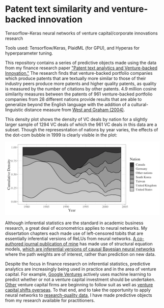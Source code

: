 # Patent text similarity and venture-backed innovation

Tensorflow-Keras neural networks of venture capital/corporate innovations research

Tools used: Tensorflow/Keras, PlaidML (for GPU), and Hyperas for hyperparameter tuning.

This repository contains a series of predictive objects made using the data from my finance research paper ["Patent text analytics and Venture-backed Innovation."](https://drive.google.com/open?id=1sqighkgCou1QalQ04polmRmMXUBmQOJN) The research finds that venture-backed portfolio companies which produce patents that are textually more similar to those of their industry peers produce more patents and higher quality patents, as quality is measured by the number of citations by other patents. 4.9 million cosine similarity measures between the patents of 961 venture-backed portfolio companies from 28 different nations provide results that are able to generalize beyond the English language with the addition of a cultural-linguistic distance measure from [West and Graham (2004)](https://scholar.google.com/scholar?hl=en&as_sdt=0%2C9&q=west+and+graham+2004+linguistic+distance&btnG=).

This density plot shows the density of VC deals by nation for a slightly larger sample of 1294 VC deals of which the 961 VC deals in this data are a subset. Though the represesntation of nations by year varies, the effects of the dot-com bubble in 1999 is clearly visible in the plot:

![Density_of_VC_deals_by_year.png](Density_of_VC_deals_by_year.png)

Although inferential statistics are the standard in academic business research, a great deal of econometrics applies to neural networks. My dissertation chapters each made use of left-censored tobits that are essentially inferential versions of ReLUs from neural networks. [A co-authored journal publication of mine](https://drive.google.com/file/d/1YSCRUzk6HGscBfy7aj-S1EEhfUfNJ0IQ/view?usp=sharing) has made use of structural equation models, [which are inferential versions of causal Bayesian neural networks](http://causality.cs.ucla.edu/blog/index.php/2012/12/07/on-structural-equations-versus-causal-bayes-networks/) where the path weights are of interest, rather than prediction on new data.

Despite the focus in finance research on inferential statistics, predictive analytics are increasingly being used in practice and in the area of venture capital. For example, [Google Ventures](https://www.axios.com/scoop-inside-google-venure-capital-machine-ce7782f2-a9b4-4556-8feb-0914e77ac021.html) actively uses machine learning to predict whether or not a venture capital investment should be undertaken. [Other](https://www.wsj.com/articles/signalfire-raises-330-million-for-data-centric-venture-capital-1494415804) venture capital firms are beginning to follow suit as well as [venture capital shifts overseas](https://venturebeat.com/2018/10/05/u-s-share-of-global-venture-capital-fell-more-than-20-in-5-years/amp/). To that end, and to take the opportunity to apply neural networks to [research-quality data](https://simplystatistics.org/2019/05/29/research-quality-data-and-research-quality-databases/), I have made predictive objects from my research available for practitioners.
